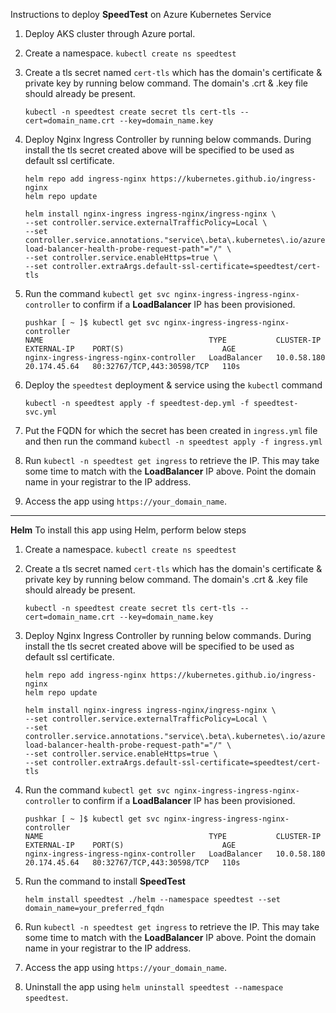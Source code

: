 Instructions to deploy **SpeedTest** on Azure Kubernetes Service
  1. Deploy AKS cluster through Azure portal.
  2. Create a namespace. ` kubectl create ns speedtest `
  3. Create a tls secret named ` cert-tls ` which has the domain's certificate & private key by running below command. The domain's .crt & .key file should already be present.

     ```
     kubectl -n speedtest create secret tls cert-tls --cert=domain_name.crt --key=domain_name.key
     ```
  4. Deploy Nginx Ingress Controller by running below commands. During install the tls secret created above will be specified to be used as default ssl certificate.

     ```
     helm repo add ingress-nginx https://kubernetes.github.io/ingress-nginx
     helm repo update
     ```
     ```
     helm install nginx-ingress ingress-nginx/ingress-nginx \
     --set controller.service.externalTrafficPolicy=Local \
     --set controller.service.annotations."service\.beta\.kubernetes\.io/azure-load-balancer-health-probe-request-path"="/" \
     --set controller.service.enableHttps=true \
     --set controller.extraArgs.default-ssl-certificate=speedtest/cert-tls
     ```
  5. Run the command ` kubectl get svc nginx-ingress-ingress-nginx-controller ` to confirm if a **LoadBalancer** IP has been provisioned.

     ```
     pushkar [ ~ ]$ kubectl get svc nginx-ingress-ingress-nginx-controller
     NAME                                     TYPE           CLUSTER-IP    EXTERNAL-IP    PORT(S)                      AGE
     nginx-ingress-ingress-nginx-controller   LoadBalancer   10.0.58.180   20.174.45.64   80:32767/TCP,443:30598/TCP   110s
     ```  
  6. Deploy the `speedtest` deployment & service using the `kubectl` command

     ```
     kubectl -n speedtest apply -f speedtest-dep.yml -f speedtest-svc.yml
     ```
  7. Put the FQDN for which the secret has been created in ` ingress.yml ` file and then run the command ` kubectl -n speedtest apply -f ingress.yml `
  8. Run `kubectl -n speedtest get ingress` to retrieve the IP. This may take some time to match with the **LoadBalancer** IP above. Point the domain name in your registrar to the IP address.
  9. Access the app using `https://your_domain_name`.

-----------------------------

**Helm**
To install this app using Helm, perform below steps
  1. Create a namespace. ` kubectl create ns speedtest `
  2. Create a tls secret named ` cert-tls ` which has the domain's certificate & private key by running below command. The domain's .crt & .key file should already be present.

     ```
     kubectl -n speedtest create secret tls cert-tls --cert=domain_name.crt --key=domain_name.key
     ```
  3. Deploy Nginx Ingress Controller by running below commands. During install the tls secret created above will be specified to be used as default ssl certificate.
     
     ```
     helm repo add ingress-nginx https://kubernetes.github.io/ingress-nginx
     helm repo update
     ```
     ```
     helm install nginx-ingress ingress-nginx/ingress-nginx \
     --set controller.service.externalTrafficPolicy=Local \
     --set controller.service.annotations."service\.beta\.kubernetes\.io/azure-load-balancer-health-probe-request-path"="/" \
     --set controller.service.enableHttps=true \
     --set controller.extraArgs.default-ssl-certificate=speedtest/cert-tls
     ```
  4. Run the command ` kubectl get svc nginx-ingress-ingress-nginx-controller ` to confirm if a **LoadBalancer** IP has been provisioned.

     ```
     pushkar [ ~ ]$ kubectl get svc nginx-ingress-ingress-nginx-controller
     NAME                                     TYPE           CLUSTER-IP    EXTERNAL-IP    PORT(S)                      AGE
     nginx-ingress-ingress-nginx-controller   LoadBalancer   10.0.58.180   20.174.45.64   80:32767/TCP,443:30598/TCP   110s
     ```
  5. Run the command to install **SpeedTest**

     ```
     helm install speedtest ./helm --namespace speedtest --set domain_name=your_preferred_fqdn
     ```
  6. Run `kubectl -n speedtest get ingress` to retrieve the IP. This may take some time to match with the **LoadBalancer** IP above. Point the domain name in your registrar to the IP address.
  7. Access the app using `https://your_domain_name`.
  8. Uninstall the app using `helm uninstall speedtest --namespace speedtest`.